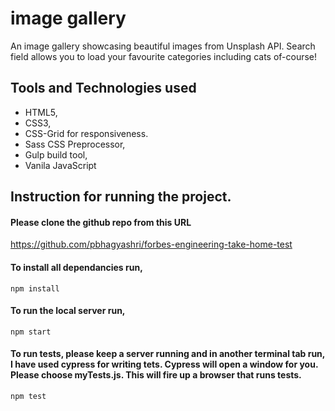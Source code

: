 # image gallery

An image gallery showcasing beautiful images from Unsplash API. Search field allows you to load your favourite categories including cats of-course! 

## Tools and Technologies used

- HTML5,
- CSS3,
- CSS-Grid for responsiveness.
- Sass CSS Preprocessor, 
- Gulp build tool,
- Vanila JavaScript

## Instruction for running the project.

#### Please clone the github repo from this URL
https://github.com/pbhagyashri/forbes-engineering-take-home-test

#### To install all dependancies run,
``npm install``

#### To run the local server run,
``npm start``

#### To run tests, please keep a server running and in another terminal tab run, I have used cypress for writing tets. Cypress will open a window for you. Please choose myTests.js. This will fire up a browser that runs tests.

``npm test``





